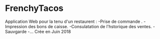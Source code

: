 # FrenchyTacos
Application Web pour la tenu d'un restaurent :
		-Prise de commande .
		-Impression des bons de caisse.
		-Consulatation de l'hstorique des ventes.
		-Sauvgarde
		-... 
Crée en Juin 2018